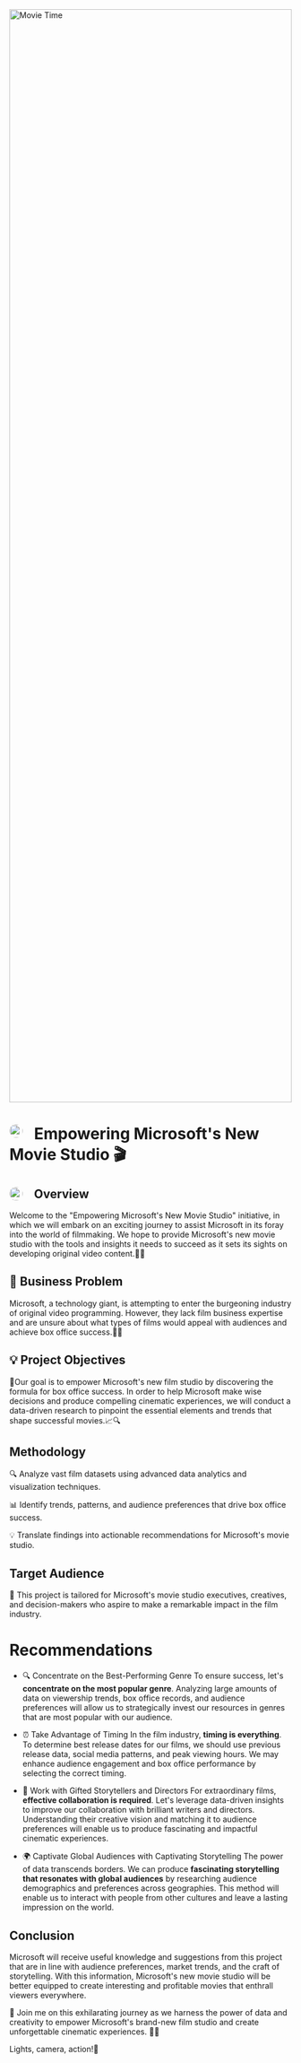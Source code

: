 <div style="width: 100%; height: 50%;">
  <img src="https://github.com/Amell88/Microsoft-Movies/assets/121213708/8c619dbd-5b51-4622-9c85-f2828393c6e0" alt="Movie Time" style="width: 100%; height: 100%;">
</div>

# <img src="https://github.com/Amell88/Microsoft-Movies/assets/121213708/adf60dbf-fe5d-4276-8c12-fb18737d4962" alt="Fireworks" style="float: left; margin-right: 20px; width: 24px; height: 24px; border-radius: 50%;" /> Empowering Microsoft's New Movie Studio 🎬


## <img src="https://github.com/Amell88/Microsoft-Movies/assets/121213708/74487911-8f5d-4ce9-abd7-ac951323aa86" alt="Infographic" style="vertical-align: middle; float: left; margin-right: 20px; width: 24px; height: 24px; border-radius: 50%;" /> Overview

Welcome to the "Empowering Microsoft's New Movie Studio" initiative, in which we will embark on an exciting journey to assist Microsoft in its foray into the world of filmmaking. We hope to provide Microsoft's new movie studio with the tools and insights it needs to succeed as it sets its sights on developing original video content.🎥🎉

## 🎯 Business Problem

Microsoft, a technology giant, is attempting to enter the burgeoning industry of original video programming. However, they lack film business expertise and are unsure about what types of films would appeal with audiences and achieve box office success.🤔💼


## 💡 Project Objectives

🎯Our goal is to empower Microsoft's new film studio by discovering the formula for box office success. In order to help Microsoft make wise decisions and produce compelling cinematic experiences, we will conduct a data-driven research to pinpoint the essential elements and trends that shape successful movies.📈🔍

## Methodology

🔍 Analyze vast film datasets using advanced data analytics and visualization techniques.

📊 Identify trends, patterns, and audience preferences that drive box office success.

💡 Translate findings into actionable recommendations for Microsoft's movie studio.

## Target Audience

🎉 This project is tailored for Microsoft's movie studio executives, creatives, and decision-makers who aspire to make a remarkable impact in the film industry.

# Recommendations
- 🔍 Concentrate on the Best-Performing Genre
To ensure success, let's **concentrate on the most popular genre**. Analyzing large amounts of data on viewership trends, box office records, and audience preferences will allow us to strategically invest our resources in genres that are most popular with our audience.

-  ⏰ Take Advantage of Timing
In the film industry, **timing is everything**. To determine best release dates for our films, we should use previous release data, social media patterns, and peak viewing hours. We may enhance audience engagement and box office performance by selecting the correct timing.

- 🤝 Work with Gifted Storytellers and Directors
For extraordinary films, **effective collaboration is required**. Let's leverage data-driven insights to improve our collaboration with brilliant writers and directors. Understanding their creative vision and matching it to audience preferences will enable us to produce fascinating and impactful cinematic experiences.

- 🌍 Captivate Global Audiences with Captivating Storytelling
The power of data transcends borders. We can produce **fascinating storytelling that resonates with global audiences** by researching audience demographics and preferences across geographies. This method will enable us to interact with people from other cultures and leave a lasting impression on the world.


## Conclusion
Microsoft will receive useful knowledge and suggestions from this project that are in line with audience preferences, market trends, and the craft of storytelling. With this information, Microsoft's new movie studio will be better equipped to create interesting and profitable movies that enthrall viewers everywhere.


🚀 Join me on this exhilarating journey as we harness the power of data and creativity to empower Microsoft's brand-new film studio and create unforgettable cinematic experiences. 🎥🚀


Lights, camera, action!🌟


